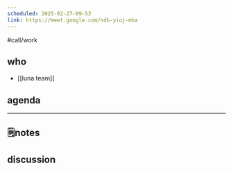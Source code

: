 ```yaml
---
scheduled: 2025-02-27-09-53
link: https://meet.google.com/ndb-yioj-mha
---
```

#call/work

## who
- [[luna team]]
## agenda

---
## 🗒notes

## discussion
